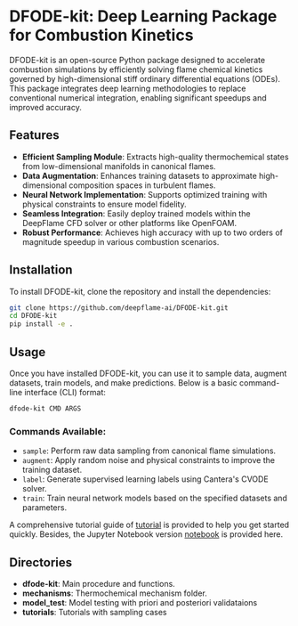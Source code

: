 # DFODE-kit: Deep Learning Package for Combustion Kinetics

DFODE-kit is an open-source Python package designed to accelerate combustion simulations by efficiently solving flame chemical kinetics governed by high-dimensional stiff ordinary differential equations (ODEs). This package integrates deep learning methodologies to replace conventional numerical integration, enabling significant speedups and improved accuracy.

## Features
- **Efficient Sampling Module**: Extracts high-quality thermochemical states from low-dimensional manifolds in canonical flames.
- **Data Augmentation**: Enhances training datasets to approximate high-dimensional composition spaces in turbulent flames.
- **Neural Network Implementation**: Supports optimized training with physical constraints to ensure model fidelity.
- **Seamless Integration**: Easily deploy trained models within the DeepFlame CFD solver or other platforms like OpenFOAM.
- **Robust Performance**: Achieves high accuracy with up to two orders of magnitude speedup in various combustion scenarios.

## Installation
To install DFODE-kit, clone the repository and install the dependencies:

```bash
git clone https://github.com/deepflame-ai/DFODE-kit.git
cd DFODE-kit
pip install -e .
```

## Usage
Once you have installed DFODE-kit, you can use it to sample data, augment datasets, train models, and make predictions. Below is a basic command-line interface (CLI) format:

```bash
dfode-kit CMD ARGS
```


### Commands Available:
- `sample`: Perform raw data sampling from canonical flame simulations.
- `augment`: Apply random noise and physical constraints to improve the training dataset.
- `label`: Generate supervised learning labels using Cantera's CVODE solver.
- `train`: Train neural network models based on the specified datasets and parameters.

A comprehensive tutorial guide of [tutorial](https://github.com/deepflame-ai/DFODE-kit/blob/main/tutorials/oneD_freely_propagating_flame/readme.md) is provided to help you get started quickly. Besides, the Jupyter Notebook version [notebook](https://github.com/deepflame-ai/DFODE-kit/blob/main/tutorials/oneD_freely_propagating_flame/dfode_kit_tutorial.ipynb) is provided here.


## Directories
- **dfode-kit**: Main procedure and functions.
- **mechanisms**: Thermochemical mechanism folder.
- **model_test**: Model testing with priori and posteriori validataions
- **tutorials**: Tutorials with sampling cases 

